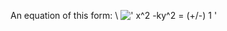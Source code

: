 An equation of this form: \\
![' x\^2 -ky\^2 = (+/-) 1 '](../dictionary/equation_images/1610.1..png)
